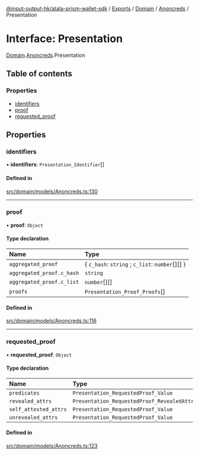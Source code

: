 [@input-output-hk/atala-prism-wallet-sdk](../README.md) / [Exports](../modules.md) / [Domain](../modules/Domain.md) / [Anoncreds](../modules/Domain.Anoncreds.md) / Presentation

# Interface: Presentation

[Domain](../modules/Domain.md).[Anoncreds](../modules/Domain.Anoncreds.md).Presentation

## Table of contents

### Properties

- [identifiers](Domain.Anoncreds.Presentation.md#identifiers)
- [proof](Domain.Anoncreds.Presentation.md#proof)
- [requested\_proof](Domain.Anoncreds.Presentation.md#requested_proof)

## Properties

### identifiers

• **identifiers**: `Presentation_Identifier`[]

#### Defined in

[src/domain/models/Anoncreds.ts:130](https://github.com/input-output-hk/atala-prism-wallet-sdk-ts/blob/3f28060/src/domain/models/Anoncreds.ts#L130)

___

### proof

• **proof**: `Object`

#### Type declaration

| Name | Type |
| :------ | :------ |
| `aggregated_proof` | \{ `c_hash`: `string` ; `c_list`: `number`[][]  } |
| `aggregated_proof.c_hash` | `string` |
| `aggregated_proof.c_list` | `number`[][] |
| `proofs` | `Presentation_Proof_Proofs`[] |

#### Defined in

[src/domain/models/Anoncreds.ts:116](https://github.com/input-output-hk/atala-prism-wallet-sdk-ts/blob/3f28060/src/domain/models/Anoncreds.ts#L116)

___

### requested\_proof

• **requested\_proof**: `Object`

#### Type declaration

| Name | Type |
| :------ | :------ |
| `predicates` | `Presentation_RequestedProof_Value` |
| `revealed_attrs` | `Presentation_RequestedProof_RevealedAttrs` |
| `self_attested_attrs` | `Presentation_RequestedProof_Value` |
| `unrevealed_attrs` | `Presentation_RequestedProof_Value` |

#### Defined in

[src/domain/models/Anoncreds.ts:123](https://github.com/input-output-hk/atala-prism-wallet-sdk-ts/blob/3f28060/src/domain/models/Anoncreds.ts#L123)
